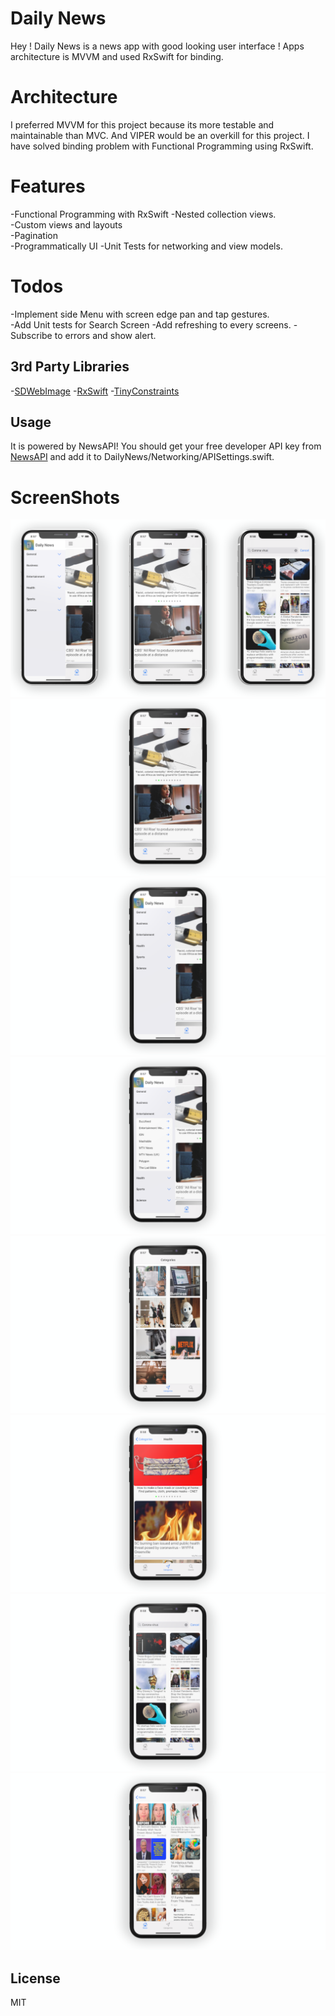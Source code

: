 # Daily News

Hey ! Daily News is a news app with good looking user interface ! Apps architecture is MVVM and used RxSwift for binding. <br />

# Architecture
I preferred MVVM for this project because its more testable and maintainable than MVC. And VIPER would be an overkill for this project. I have solved binding problem with Functional Programming using RxSwift.  

# Features
-Functional Programming with RxSwift
-Nested collection views. <br />
-Custom views and layouts <br />
-Pagination <br />
-Programmatically UI 
-Unit Tests for networking and view models.

# Todos
-Implement side Menu with screen edge pan and tap gestures. <br />
-Add Unit tests for Search Screen
-Add refreshing to every screens.
-Subscribe to errors and show alert.

## 3rd Party Libraries
-[SDWebImage](https://github.com/SDWebImage/SDWebImage)
-[RxSwift](https://github.com/ReactiveX/RxSwift) 
-[TinyConstraints](https://github.com/roberthein/TinyConstraints)

## Usage
It is powered by NewsAPI! You should get your free developer API key from [NewsAPI](https://newsapi.org) and add it to DailyNews/Networking/APISettings.swift. 

# ScreenShots

![](DailyNewsScreenShots/dailyNewsScreenshot.png)
![](DailyNewsScreenShots/news.png)
![](DailyNewsScreenShots/sideMenu.png)
![](DailyNewsScreenShots/sideMenu2.png)
![](DailyNewsScreenShots/categories.png)
![](DailyNewsScreenShots/categories2.png)
![](DailyNewsScreenShots/search.png)
![](DailyNewsScreenShots/sources.png)


## License

MIT
